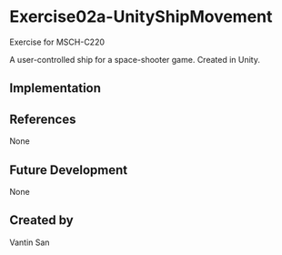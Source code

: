 # Exercise02a-UnityShipMovement
Exercise for MSCH-C220

A user-controlled ship for a space-shooter game. Created in Unity.

## Implementation

## References
None

## Future Development
None

## Created by
Vantin San

